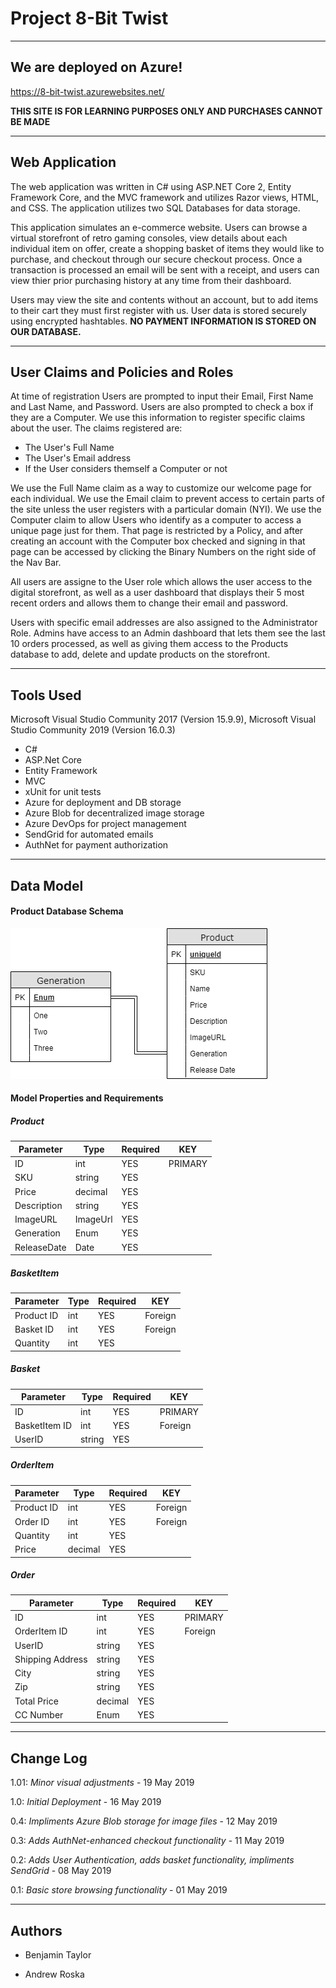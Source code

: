 
# Project 8-Bit Twist
---------------------------------
## We are deployed on Azure!

https://8-bit-twist.azurewebsites.net/

**THIS SITE IS FOR LEARNING PURPOSES ONLY AND PURCHASES CANNOT BE MADE**

---------------------------------
## Web Application
The web application was written in C# using ASP.NET Core 2, Entity Framework Core, and the MVC framework and utilizes Razor views, HTML, and CSS. The application utilizes two SQL Databases for data storage.

This application simulates an e-commerce website.  Users can browse a virtual storefront of retro gaming consoles, view details about each individual item on offer, create a shopping basket of items they would like to purchase, and checkout through our secure checkout process.  Once a transaction is processed an email will be sent with a receipt, and users can view thier prior purchasing history at any time from their dashboard.

Users may view the site and contents without an account, but to add items to their cart they must first register with us.  User data is stored securely using encrypted hashtables. **NO PAYMENT INFORMATION IS STORED ON OUR DATABASE.**

---------------------------------

## User Claims and Policies and Roles
At time of registration Users are prompted to input their Email, First Name and Last Name, and Password.  Users are also prompted to check a box if they are a Computer.  We use this information to register specific claims about the user.  The claims registered are:

- The User's Full Name
- The User's Email address
- If the User considers themself a Computer or not

We use the Full Name claim as a way to customize our welcome page for each individual.  We use the Email claim to prevent access to certain parts of the site unless the user registers with a particular domain (NYI).  We use the Computer claim to allow Users who identify as a computer to access a unique page just for them.  That page is restricted by a Policy, and after creating an account with the Computer box checked and signing in that page can be accessed by clicking the Binary Numbers on the right side of the Nav Bar.

All users are assigne to the User role which allows the user access to the digital storefront, as well as a user dashboard that displays their 5 most recent orders and allows them to change their email and password.

Users with specific email addresses are also assigned to the Administrator Role.  Admins have access to an Admin dashboard that lets them see the last 10 orders processed, as well as giving them access to the Products database to add, delete and update products on the storefront.

---------------------------------

## Tools Used
Microsoft Visual Studio Community 2017 (Version 15.9.9), Microsoft Visual Studio Community 2019 (Version 16.0.3)

- C#
- ASP.Net Core
- Entity Framework
- MVC
- xUnit for unit tests
- Azure for deployment and DB storage
- Azure Blob for decentralized image storage
- Azure DevOps for project management
- SendGrid for automated emails
- AuthNet for payment authorization

---------------------------------

## Data Model

#### Product Database Schema
![Product Database Schema](https://github.com/8-bit-twist/8-bit-twist/blob/Master/8-Bit-Twist/8-Bit-Twist/wwwroot/Assets/IMG/8Bit-Twist%20ProductDB.png)

#### Model Properties and Requirements

##### Product
| Parameter | Type | Required | KEY |
| --- | --- | --- | --- |
| ID  | int | YES | PRIMARY |
| SKU | string | YES |
| Price | decimal | YES |
| Description | string | YES |
| ImageURL | ImageUrl | YES |
| Generation | Enum | YES |
| ReleaseDate | Date | YES |

##### BasketItem
| Parameter | Type | Required | KEY |
| --- | --- | --- | --- |
| Product ID  | int | YES | Foreign |
| Basket ID | int | YES | Foreign |
| Quantity | int | YES |

##### Basket
| Parameter | Type | Required | KEY |
| --- | --- | --- | --- |
| ID  | int | YES | PRIMARY |
| BasketItem ID | int | YES | Foreign |
| UserID | string | YES |

##### OrderItem
| Parameter | Type | Required | KEY |
| --- | --- | --- | --- |
| Product ID  | int | YES | Foreign |
| Order ID | int | YES | Foreign |
| Quantity | int | YES |
| Price | decimal | YES |

##### Order
| Parameter | Type | Required | KEY |
| --- | --- | --- | --- |
| ID  | int | YES | PRIMARY |
| OrderItem ID | int | YES | Foreign |
| UserID | string | YES |
| Shipping Address | string | YES |
| City | string | YES |
| Zip | string | YES |
| Total Price | decimal | YES |
| CC Number | Enum | YES |

---------------------------

## Change Log

1.01: *Minor visual adjustments* - 19 May 2019

1.0: *Initial Deployment* - 16 May 2019

0.4: *Impliments Azure Blob storage for image files* - 12 May 2019

0.3: *Adds AuthNet-enhanced checkout functionality* - 11 May 2019

0.2: *Adds User Authentication, adds basket functionality, impliments SendGrid* - 08 May 2019

0.1: *Basic store browsing functionality* - 01 May 2019

------------------------------

## Authors

- Benjamin Taylor

- Andrew Roska

